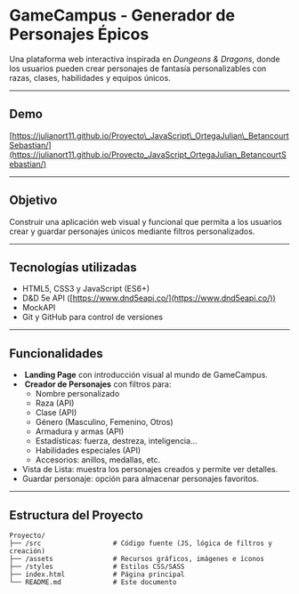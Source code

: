# GameCampus - Generador de Personajes Épicos

Una plataforma web interactiva inspirada en *Dungeons & Dragons*, donde los usuarios pueden crear personajes de fantasía personalizables con razas, clases, habilidades y equipos únicos.

---

## Demo

[https://julianort11.github.io/Proyecto\_JavaScript\_OrtegaJulian\_BetancourtSebastian/](https://julianort11.github.io/Proyecto_JavaScript_OrtegaJulian_BetancourtSebastian/)

---

## Objetivo

Construir una aplicación web visual y funcional que permita a los usuarios crear y guardar personajes únicos mediante filtros personalizados.

---

## Tecnologías utilizadas

- HTML5, CSS3 y JavaScript (ES6+)
- D&D 5e API ([https://www.dnd5eapi.co/](https://www.dnd5eapi.co/))
- MockAPI&#x20;
- Git y GitHub para control de versiones



---

## Funcionalidades

-  **Landing Page** con introducción visual al mundo de GameCampus.
-  **Creador de Personajes** con filtros para:
  - Nombre personalizado
  - Raza (API)
  - Clase (API)
  - Género (Masculino, Femenino, Otros)
  - Armadura y armas (API)
  - Estadísticas: fuerza, destreza, inteligencia...
  - Habilidades especiales (API)
  - Accesorios: anillos, medallas, etc.
- Vista de Lista: muestra los personajes creados y permite ver detalles.
- Guardar personaje: opción para almacenar personajes favoritos.

---

## Estructura del Proyecto

```plaintext
Proyecto/
├── /src                  # Código fuente (JS, lógica de filtros y creación)
├── /assets               # Recursos gráficos, imágenes e íconos
├── /styles               # Estilos CSS/SASS
├── index.html            # Página principal
└── README.md             # Este documento
```
